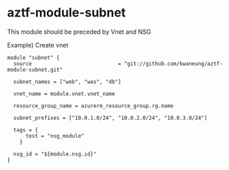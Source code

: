 # aztf-module-subnet

This module should be preceded by Vnet and NSG

Example) Create vnet
```
module "subnet" {
  source                            = "git://github.com/kwaneung/aztf-module-subnet.git"

  subnet_names = ["web", "was", "db"]

  vnet_name = module.vnet.vnet_name

  resource_group_name = azurerm_resource_group.rg.name

  subnet_prefixes = ["10.0.1.0/24", "10.0.2.0/24", "10.0.3.0/24"]

  tags = {
      test = "nsg_module"
    }

  nsg_id = "${module.nsg.id}"
}
```
